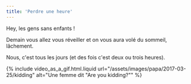 ```yaml
---
title: 'Perdre une heure'
---
```


Hey, les gens sans enfants !

Demain vous allez vous réveiller et on vous aura volé du sommeil, lâchement.

Nous, c'est tous les jours (et des fois c'est deux ou trois heures).

{% include video_as_a_gif.html.liquid
url="/assets/images/papa/2017-03-25/kidding"
alt="Une femme dit &quot;Are you kidding?&quot;"
%}
